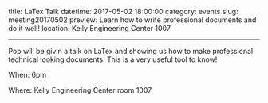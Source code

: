 title: LaTex Talk
datetime: 2017-05-02 18:00:00
category: events
slug: meeting20170502
preview: Learn how to write professional documents and do it well!
location: Kelly Engineering Center 1007

---

Pop will be givin a talk on LaTex and showing us how to make 
professional technical looking documents. This is a very useful 
tool to know!

When: 6pm

Where: Kelly Engineering Center room 1007
